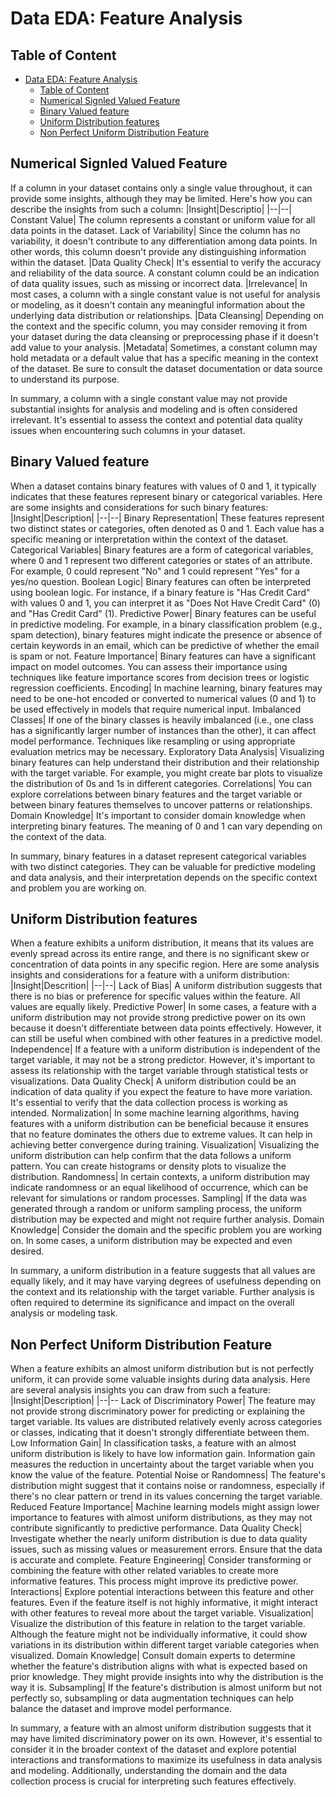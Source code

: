 # Data EDA: Feature Analysis

## Table of Content
- [Data EDA: Feature Analysis](#data-eda-feature-analysis)
  - [Table of Content](#table-of-content)
  - [Numerical Signled Valued Feature](#numerical-signled-valued-feature)
  - [Binary Valued feature](#binary-valued-feature)
  - [Uniform Distribution features](#uniform-distribution-features)
  - [Non Perfect Uniform Distribution Feature](#non-perfect-uniform-distribution-feature)

## Numerical Signled Valued Feature
If a column in your dataset contains only a single value throughout, it can provide some insights, although they may be limited. Here's how you can describe the insights from such a column:
|Insight|Descriptio|
|--|--|
Constant Value| The column represents a constant or uniform value for all data points in the dataset.
Lack of Variability| Since the column has no variability, it doesn't contribute to any differentiation among data points. In other words, this column doesn't provide any distinguishing information within the dataset.
|Data Quality Check| It's essential to verify the accuracy and reliability of the data source. A constant column could be an indication of data quality issues, such as missing or incorrect data.
|Irrelevance| In most cases, a column with a single constant value is not useful for analysis or modeling, as it doesn't contain any meaningful information about the underlying data distribution or relationships.
|Data Cleansing| Depending on the context and the specific column, you may consider removing it from your dataset during the data cleansing or preprocessing phase if it doesn't add value to your analysis.
|Metadata| Sometimes, a constant column may hold metadata or a default value that has a specific meaning in the context of the dataset. Be sure to consult the dataset documentation or data source to understand its purpose.

In summary, a column with a single constant value may not provide substantial insights for analysis and modeling and is often considered irrelevant. It's essential to assess the context and potential data quality issues when encountering such columns in your dataset.

## Binary Valued feature
When a dataset contains binary features with values of 0 and 1, it typically indicates that these features represent binary or categorical variables. Here are some insights and considerations for such binary features:
|Insight|Description|
|--|--|
Binary Representation| These features represent two distinct states or categories, often denoted as 0 and 1. Each value has a specific meaning or interpretation within the context of the dataset.
Categorical Variables| Binary features are a form of categorical variables, where 0 and 1 represent two different categories or states of an attribute. For example, 0 could represent "No" and 1 could represent "Yes" for a yes/no question.
Boolean Logic| Binary features can often be interpreted using boolean logic. For instance, if a binary feature is "Has Credit Card" with values 0 and 1, you can interpret it as "Does Not Have Credit Card" (0) and "Has Credit Card" (1).
Predictive Power| Binary features can be useful in predictive modeling. For example, in a binary classification problem (e.g., spam detection), binary features might indicate the presence or absence of certain keywords in an email, which can be predictive of whether the email is spam or not.
Feature Importance| Binary features can have a significant impact on model outcomes. You can assess their importance using techniques like feature importance scores from decision trees or logistic regression coefficients.
Encoding| In machine learning, binary features may need to be one-hot encoded or converted to numerical values (0 and 1) to be used effectively in models that require numerical input.
Imbalanced Classes| If one of the binary classes is heavily imbalanced (i.e., one class has a significantly larger number of instances than the other), it can affect model performance. Techniques like resampling or using appropriate evaluation metrics may be necessary.
Exploratory Data Analysis| Visualizing binary features can help understand their distribution and their relationship with the target variable. For example, you might create bar plots to visualize the distribution of 0s and 1s in different categories.
Correlations| You can explore correlations between binary features and the target variable or between binary features themselves to uncover patterns or relationships.
Domain Knowledge| It's important to consider domain knowledge when interpreting binary features. The meaning of 0 and 1 can vary depending on the context of the data.

In summary, binary features in a dataset represent categorical variables with two distinct categories. They can be valuable for predictive modeling and data analysis, and their interpretation depends on the specific context and problem you are working on.

## Uniform Distribution features
When a feature exhibits a uniform distribution, it means that its values are evenly spread across its entire range, and there is no significant skew or concentration of data points in any specific region. Here are some analysis insights and considerations for a feature with a uniform distribution:
|Insight|Descrition|
|--|--|
Lack of Bias| A uniform distribution suggests that there is no bias or preference for specific values within the feature. All values are equally likely.
Predictive Power| In some cases, a feature with a uniform distribution may not provide strong predictive power on its own because it doesn't differentiate between data points effectively. However, it can still be useful when combined with other features in a predictive model.
Independence| If a feature with a uniform distribution is independent of the target variable, it may not be a strong predictor. However, it's important to assess its relationship with the target variable through statistical tests or visualizations.
Data Quality Check| A uniform distribution could be an indication of data quality if you expect the feature to have more variation. It's essential to verify that the data collection process is working as intended.
Normalization| In some machine learning algorithms, having features with a uniform distribution can be beneficial because it ensures that no feature dominates the others due to extreme values. It can help in achieving better convergence during training.
Visualization| Visualizing the uniform distribution can help confirm that the data follows a uniform pattern. You can create histograms or density plots to visualize the distribution.
Randomness| In certain contexts, a uniform distribution may indicate randomness or an equal likelihood of occurrence, which can be relevant for simulations or random processes.
Sampling| If the data was generated through a random or uniform sampling process, the uniform distribution may be expected and might not require further analysis.
Domain Knowledge| Consider the domain and the specific problem you are working on. In some cases, a uniform distribution may be expected and even desired.

In summary, a uniform distribution in a feature suggests that all values are equally likely, and it may have varying degrees of usefulness depending on the context and its relationship with the target variable. Further analysis is often required to determine its significance and impact on the overall analysis or modeling task.

## Non Perfect Uniform Distribution Feature
When a feature exhibits an almost uniform distribution but is not perfectly uniform, it can provide some valuable insights during data analysis. Here are several analysis insights you can draw from such a feature:
|Insight|Description|
|--|--
Lack of Discriminatory Power| The feature may not provide strong discriminatory power for predicting or explaining the target variable. Its values are distributed relatively evenly across categories or classes, indicating that it doesn't strongly differentiate between them.
Low Information Gain| In classification tasks, a feature with an almost uniform distribution is likely to have low information gain. Information gain measures the reduction in uncertainty about the target variable when you know the value of the feature.
Potential Noise or Randomness| The feature's distribution might suggest that it contains noise or randomness, especially if there's no clear pattern or trend in its values concerning the target variable.
Reduced Feature Importance| Machine learning models might assign lower importance to features with almost uniform distributions, as they may not contribute significantly to predictive performance.
Data Quality Check| Investigate whether the nearly uniform distribution is due to data quality issues, such as missing values or measurement errors. Ensure that the data is accurate and complete.
Feature Engineering| Consider transforming or combining the feature with other related variables to create more informative features. This process might improve its predictive power.
Interactions| Explore potential interactions between this feature and other features. Even if the feature itself is not highly informative, it might interact with other features to reveal more about the target variable.
Visualization| Visualize the distribution of this feature in relation to the target variable. Although the feature might not be individually informative, it could show variations in its distribution within different target variable categories when visualized.
Domain Knowledge| Consult domain experts to determine whether the feature's distribution aligns with what is expected based on prior knowledge. They might provide insights into why the distribution is the way it is.
Subsampling| If the feature's distribution is almost uniform but not perfectly so, subsampling or data augmentation techniques can help balance the dataset and improve model performance.

In summary, a feature with an almost uniform distribution suggests that it may have limited discriminatory power on its own. However, it's essential to consider it in the broader context of the dataset and explore potential interactions and transformations to maximize its usefulness in data analysis and modeling. Additionally, understanding the domain and the data collection process is crucial for interpreting such features effectively.
